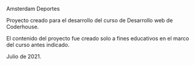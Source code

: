 Amsterdam Deportes

Proyecto creado para el desarrollo del curso de Desarrollo web de Coderhouse.

El contenido del proyecto fue creado solo a fines educativos en el marco del curso antes indicado.

Julio de 2021.